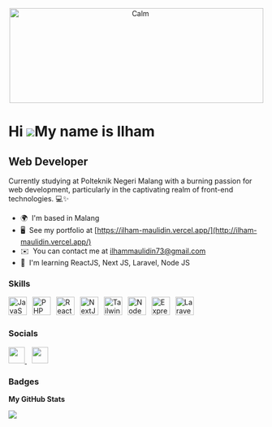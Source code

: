 <p align="center">
  <img alt="Calm" width="500" height="187" src="sddsdadffd.gif">
</p>

# Hi ![](https://user-images.githubusercontent.com/18350557/176309783-0785949b-9127-417c-8b55-ab5a4333674e.gif)My name is Ilham 

## Web Developer

Currently studying at Polteknik Negeri Malang with a burning passion for web development, particularly in the captivating realm of front-end technologies. 💻✨

- 🌍  I'm based in Malang
- 🖥️  See my portfolio at [https://ilham-maulidin.vercel.app/](http://ilham-maulidin.vercel.app/)
- ✉️  You can contact me at [ilhammaulidin73@gmail.com](mailto:ilhammaulidin73@gmail.com)
- 🧠  I'm learning ReactJS, Next JS, Laravel, Node JS

### Skills

<p align="left">
  <span style="margin-right: 7px;"><a href="https://developer.mozilla.org/en-US/docs/Web/JavaScript" target="_blank" rel="noreferrer"><img src="https://raw.githubusercontent.com/danielcranney/readme-generator/main/public/icons/skills/javascript-colored.svg" width="36" height="36" alt="JavaScript" /></a></span>
  <span style="margin-right: 7px;"><a href="https://www.php.net/" target="_blank" rel="noreferrer"><img src="https://raw.githubusercontent.com/danielcranney/readme-generator/main/public/icons/skills/php-colored.svg" width="36" height="36" alt="PHP" /></a></span>
  <span style="margin-right: 7px;"><a href="https://reactjs.org/" target="_blank" rel="noreferrer"><img src="https://raw.githubusercontent.com/danielcranney/readme-generator/main/public/icons/skills/react-colored.svg" width="36" height="36" alt="React" /></a></span>
  <span style="margin-right: 7px;"><a href="https://nextjs.org/docs" target="_blank" rel="noreferrer"><img src="https://raw.githubusercontent.com/danielcranney/readme-generator/main/public/icons/skills/nextjs-colored-dark.svg" width="36" height="36" alt="NextJs" /></a></span>
  <span style="margin-right: 7px;"><a href="https://tailwindcss.com/" target="_blank" rel="noreferrer"><img src="https://raw.githubusercontent.com/danielcranney/readme-generator/main/public/icons/skills/tailwindcss-colored.svg" width="36" height="36" alt="TailwindCSS" /></a></span>
  <span style="margin-right: 7px;"><a href="https://nodejs.org/en/" target="_blank" rel="noreferrer"><img src="https://raw.githubusercontent.com/danielcranney/readme-generator/main/public/icons/skills/nodejs-colored.svg" width="36" height="36" alt="NodeJS" /></a></span>
  <span style="margin-right: 7px;"><a href="https://expressjs.com/" target="_blank" rel="noreferrer"><img src="https://raw.githubusercontent.com/danielcranney/readme-generator/main/public/icons/skills/express-colored-dark.svg" width="36" height="36" alt="Express" /></a></span>
  <span style="margin-right: 7px;"><a href="https://laravel.com/" target="_blank" rel="noreferrer"><img src="https://raw.githubusercontent.com/danielcranney/readme-generator/main/public/icons/skills/laravel-colored.svg" width="36" height="36" alt="Laravel" /></a></span>
</p>

### Socials

<p align="left">
  <span style="margin-right: 10px;">
    <a href="https://www.github.com/Maulidin-Ilham" target="_blank" rel="noreferrer">
      <picture>
        <source media="(prefers-color-scheme: dark)" srcset="https://raw.githubusercontent.com/danielcranney/readme-generator/main/public/icons/socials/github-dark.svg" />
        <source media="(prefers-color-scheme: light)" srcset="https://raw.githubusercontent.com/danielcranney/readme-generator/main/public/icons/socials/github.svg" />
        <img src="https://raw.githubusercontent.com/danielcranney/readme-generator/main/public/icons/socials/github.svg" width="32" height="32" />
      </picture>
    </a>
  </span>
  <span style="margin-right: 10px;">
    <a href="https://www.linkedin.com/in/ilham-maulidin" target="_blank" rel="noreferrer">
      <picture>
        <source media="(prefers-color-scheme: dark)" srcset="https://raw.githubusercontent.com/danielcranney/readme-generator/main/public/icons/socials/linkedin-dark.svg" />
        <source media="(prefers-color-scheme: light)" srcset="https://raw.githubusercontent.com/danielcranney/readme-generator/main/public/icons/socials/linkedin.svg" />
        <img src="https://raw.githubusercontent.com/danielcranney/readme-generator/main/public/icons/socials/linkedin.svg" width="32" height="32" />
      </picture>
    </a>
  </span>
</p>

### Badges

<b>My GitHub Stats</b>

<img src="https://github-readme-streak-stats.herokuapp.com/?user=Maulidin-Ilham&stroke=ffffff&background=1c1917&ring=0891b2&fire=0891b2&currStreakNum=ffffff&currStreakLabel=0891b2&sideNums=ffffff&sideLabels=ffffff&dates=ffffff&hide_border=true" />
